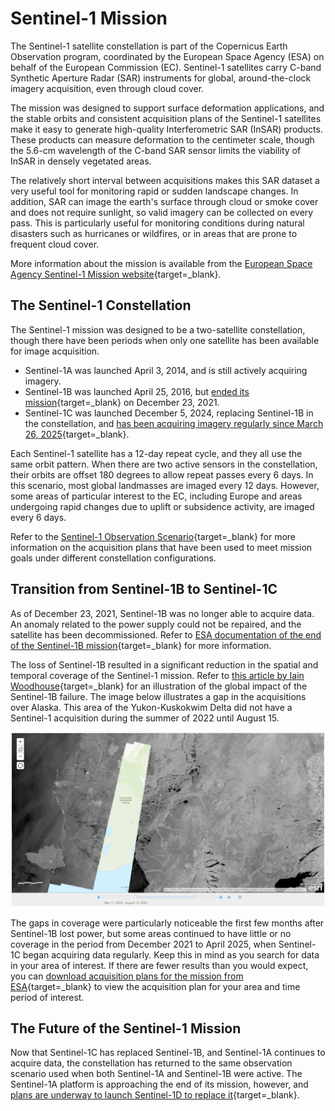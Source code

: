 # Sentinel-1 Mission

The Sentinel-1 satellite constellation is part of the Copernicus Earth Observation program, coordinated by the European 
Space Agency (ESA) on behalf of the European Commission (EC). Sentinel-1 satellites carry C-band Synthetic Aperture 
Radar (SAR) instruments for global, around-the-clock imagery acquisition, even through cloud cover. 

The mission was designed to support surface deformation applications, and the stable orbits and consistent 
acquisition plans of the Sentinel-1 satellites make it easy to generate high-quality Interferometric SAR (InSAR) 
products. These products can measure deformation to the centimeter scale, though the 5.6-cm wavelength 
of the C-band SAR sensor limits the viability of InSAR in densely vegetated areas. 

The relatively short interval between acquisitions makes this SAR dataset a very useful tool for monitoring rapid or 
sudden landscape changes. In addition, SAR can image the earth's surface through cloud or smoke cover and does not 
require sunlight, so valid imagery can be collected on every pass. This is particularly useful for monitoring 
conditions during natural disasters such as hurricanes or wildfires, or in areas that are prone to frequent cloud cover.

More information about the mission is available from the [European Space Agency Sentinel-1 Mission website](https://sentiwiki.copernicus.eu/web/s1-mission "Sentinel-1 Mission" ){target=_blank}.

## The Sentinel-1 Constellation

The Sentinel-1 mission was designed to be a two-satellite constellation, though there have been periods when 
only one satellite has been available for image acquisition.

- Sentinel-1A was launched April 3, 2014, and is still actively acquiring imagery. 
- Sentinel-1B  was launched April 25, 2016, but [ended its mission](https://www.esa.int/Applications/Observing_the_Earth/Copernicus/Sentinel-1/Mission_ends_for_Copernicus_Sentinel-1B_satellite "https://www.esa.int/Applications/Observing_the_Earth/Copernicus/Sentinel-1/Mission_ends_for_Copernicus_Sentinel-1B_satellite" ){target=_blank} on December 23, 2021.
- Sentinel-1C was launched December 5, 2024, replacing Sentinel-1B in the constellation, and 
  [has been acquiring imagery regularly since March 26, 2025](https://dataspace.copernicus.eu/news/2025-3-25-sentinel-1c-user-data-opening-26th-march "https://dataspace.copernicus.eu/news/2025-3-25-sentinel-1c-user-data-opening-26th-march" ){target=_blank}.

Each Sentinel-1 satellite has a 12-day repeat cycle, and they all use the same orbit pattern. When there are two active 
sensors in the constellation, their orbits are offset 180 degrees to allow repeat passes every 6 days. In this 
scenario, most global landmasses are imaged every 12 days. However, some areas of particular interest to the EC, 
including Europe and areas undergoing rapid changes due to uplift or subsidence activity, are imaged every 6 days. 

Refer to the 
[Sentinel-1 Observation Scenario](https://sentinel.esa.int/web/sentinel/copernicus/sentinel-1/observation-scenario "https://sentinel.esa.int/web/sentinel/copernicus/sentinel-1/observation-scenario" ){target=_blank} 
for more information on the acquisition plans that have been used to meet mission goals under different 
constellation configurations.

## Transition from Sentinel-1B to Sentinel-1C

As of December 23, 2021, Sentinel-1B was no longer able to acquire data. An anomaly related to the power supply 
could not be repaired, and the satellite has been decommissioned. Refer to 
[ESA documentation of the end of the Sentinel-1B mission](https://www.esa.int/Applications/Observing_the_Earth/Copernicus/Sentinel-1/Mission_ends_for_Copernicus_Sentinel-1B_satellite "Mission Ends for Copernicus Sentinel-1B Satellite" ){target=_blank} 
for more information.

The loss of Sentinel-1B resulted in a significant reduction in the spatial and temporal coverage of the Sentinel-1 
mission. Refer to 
[this article by Iain Woodhouse](https://www.earthblox.io/blog/the-impact-of-the-sentinel-1b-failure-and-looking-forward-to-sentinel-1c "The impact of the Sentinel-1B failure and looking forward to Sentinel-1C" ){target=_blank} 
for an illustration of the global impact of the Sentinel-1B failure. The image below illustrates a gap in the 
acquisitions over Alaska. This area of the Yukon-Kuskokwim Delta did not have a Sentinel-1 acquisition during 
the summer of 2022 until August 15.

![Y-K Delta Gap](images/s1b_hole_alaska.png "Lack of acquisitions over the Yukon-Kuskokwim Delta, Alaska")

The gaps in coverage were particularly noticeable the first few months after Sentinel-1B lost power, but some areas 
continued to have little or no coverage in the period from December 2021 to April 2025, when Sentinel-1C began 
acquiring data regularly. Keep this in mind as you search for data in your area of interest. If there are fewer 
results than you would expect, you can 
[download acquisition plans for the mission from ESA](https://sentinel.esa.int/web/sentinel/copernicus/sentinel-1/acquisition-plans "Sentinel-1 Acquisition Plans" ){target=_blank} to view the acquisition plan for your area and time period of interest.

## The Future of the Sentinel-1 Mission

Now that Sentinel-1C has replaced Sentinel-1B, and Sentinel-1A continues to acquire data, the constellation has 
returned to the same observation scenario used when both Sentinel-1A and Sentinel-1B were active. The 
Sentinel-1A platform is approaching the end of its mission, however, and 
[plans are underway to launch Sentinel-1D to replace it](https://www.esa.int/Applications/Observing_the_Earth/Copernicus/Sentinel-1/Ariane_6_to_take_Sentinel-1D_into_orbit ){target=_blank}. 
